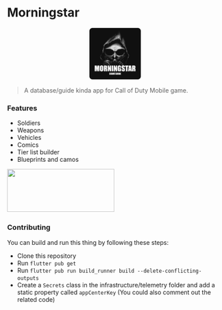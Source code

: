 # Morningstar
<p align="center">
  <img height="120px" src="assets/items/logos/app_icon_alt.png">
</p>

> A database/guide kinda app for Call of Duty Mobile game.

### Features

* Soldiers
* Weapons
* Vehicles
* Comics
* Tier list builder
* Blueprints and camos

[<img height="100" width="250" src="https://play.google.com/intl/en_us/badges/static/images/badges/en_badge_web_generic.png" />](https://play.google.com/store/apps/details?id=com.morpheus.morningstar)

### Contributing

You can build and run this thing by following these steps:

* Clone this repository
* Run ``flutter pub get``
* Run ``flutter pub run build_runner build --delete-conflicting-outputs``
* Create a ``Secrets`` class in the infrastructure/telemetry folder and add a static property called ``appCenterKey`` (You could also comment out the related code)

